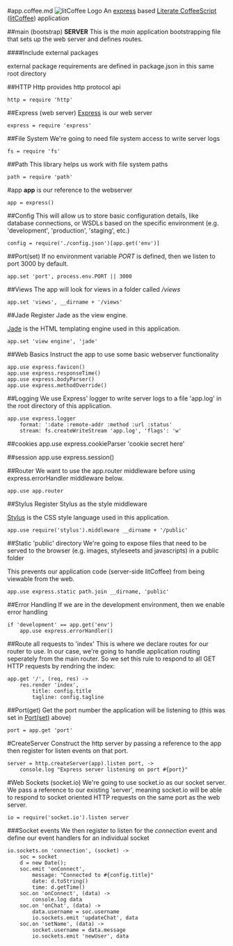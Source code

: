 #app.coffee.md ![litCoffee Logo](https://raw.github.com/scanton/flaming-expresso/master/public/images/litCoffee-icon.png)
An [express](http://expressjs.com/) based 
[Literate CoffeeScript](http://coffeescript.org/) ([litCoffee](http://litcoffee.org/)) application

##main (bootstrap) **SERVER**
This is the *main* application bootstrapping file that sets
up the web server and defines routes.

####Include external packages

external package requirements are defined in package.json
in this same root directory

##HTTP
Http provides http protocol api

	http = require 'http'

##Express (web server)
[Express](http://expressjs.com/) is our web server

	express = require 'express'

##File System
We're going to need file system access to write server logs

	fs = require 'fs'

##Path
This library helps us work with file system paths

	path = require 'path'

#app
**app** is our reference to the webserver

	app = express()

##Config
This will allow us to store basic configuration details, like
database connections, or WSDLs based on the specific environment
(e.g. 'development', 'production', 'staging', etc.)

	config = require('./config.json')[app.get('env')]

##Port(set)
If no environment variable *PORT* is defined, then we listen
to port 3000 by default.

	app.set 'port', process.env.PORT || 3000

##Views
The app will look for views in a folder called */views*

	app.set 'views', __dirname + '/views'

##Jade
Register Jade as the view engine. 

[Jade](http://jade-lang.com/) is the HTML templating engine used in
this application.

	app.set 'view engine', 'jade'

##Web Basics
Instruct the app to use some basic webserver functionality

	app.use express.favicon()
	app.use express.responseTime()
	app.use express.bodyParser()
	app.use express.methodOverride()

##Logging
We use Express' logger to write server logs to a file 'app.log' in
the root directory of this application.

	app.use express.logger
		format: ':date :remote-addr :method :url :status'
		stream: fs.createWriteStream 'app.log', 'flags': 'w'

##cookies
	app.use express.cookieParser 'cookie secret here'

##session
	app.use express.session()

##Router
We want to use the app.router middleware before using
express.errorHandler middleware below.

	app.use app.router

##Stylus
Register Stylus as the style middleware

[Stylus](http://learnboost.github.io/stylus/) is the CSS style language
used in this application.

	app.use require('stylus').middleware __dirname + '/public'

##Static 'public' directory
We're going to expose files that need to be served to the browser
(e.g. images, styleseets and javascripts) in a public folder

This prevents our application code (server-side litCoffee) from being
viewable from the web.

	app.use express.static path.join __dirname, 'public'

##Error Handling
If we are in the development environment, then we enable error handling

	if 'development' == app.get('env')
		app.use express.errorHandler()

##Route all requests to 'index'
This is where we declare routes for our router to use.  In our case,
we're going to handle application routing seperately from the main router.
So we set this rule to respond to all GET HTTP requests by rendring the
index:
	
	app.get '/', (req, res) ->
		res.render 'index',
			title: config.title
			tagline: config.tagline

##Port(get)
Get the port number the application will be listening to (this was set in
[Port(set)](#portset) above)

	port = app.get 'port'

#CreateServer
Construct the http server by passing a reference to the app then
register for listen events on that port.

	server = http.createServer(app).listen port, ->
		console.log "Express server listening on port #{port}"

#Web Sockets (socket.io)
We're going to use socket.io as our socket server.  We pass a
reference to our existing 'server', meaning socket.io will be able
to respond to socket oriented HTTP requests on the same port as the
web server.

	io = require('socket.io').listen server

###Socket events
We then register to listen for the *connection* event and define our
event handlers for an individual socket

	io.sockets.on 'connection', (socket) ->
		soc = socket
		d = new Date();
		soc.emit 'onConnect', 
			message: "Connected to #{config.title}"
			date: d.toString()
			time: d.getTime()
		soc.on 'onConnect', (data) ->
			console.log data
		soc.on 'onChat', (data) ->
			data.username = soc.username
			io.sockets.emit 'updateChat', data
		soc.on 'setName', (data) ->
			socket.username = data.message
			io.sockets.emit 'newUser', data

